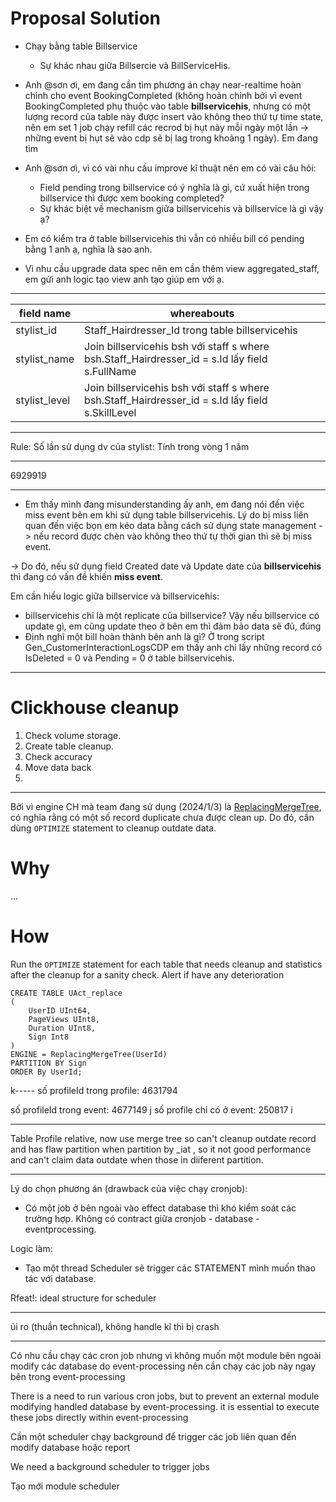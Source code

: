 # Proposal Solution
- Chạy bằng table Billservice
	- Sự khác nhau giữa Billsercie và BillServiceHis.


- Anh @sơn ơi, em đang cần tìm phương án chạy near-realtime hoàn chỉnh cho event BookingCompleted (không hoàn chỉnh bởi vì event BookingCompleted phụ thuộc vào table **billservicehis**, nhưng có một lượng record của table này được insert vào không theo thứ tự time state, nên em set 1 job chạy refill các recrod bị hụt này mỗi ngày một lần -> những event bị hụt sẽ vào cdp sẽ bị lag trong khoảng 1 ngày). Em đang tìm 

- Anh @sơn ơi, vì có vài nhu cầu improve kĩ thuật nên em  có vài câu hỏi: 
	- Field pending  trong billservice có ý nghĩa là gì, cứ xuất hiện trong billservice thì được xem booking completed?
	- Sự khác biệt về mechanism giữa billservicehis và billservice là gì vậy ạ?
- Em có kiểm tra ở table billservicehis thì vẫn có nhiều bill có pending bằng 1 anh ạ, nghĩa là sao anh.
- Vì nhu cầu upgrade data spec nên em cần thêm view aggregated_staff, em gửi anh logic tạo view anh tạo giúp em với ạ.

----
| field name | whereabouts |
| ---------- | ----------- |
| stylist_id    | Staff_Hairdresser_Id  trong table billservicehis                                                  |
| stylist_name  | Join billservicehis bsh với staff s  where bsh.Staff_Hairdresser_id = s.Id lấy field s.FullName   |
| stylist_level | Join billservicehis bsh với staff s  where bsh.Staff_Hairdresser_id = s.Id lấy field s.SkillLevel |


-------------


Rule:  Số lần sử dụng dv của stylist: Tính trong vòng 1 năm

---

6929919



------------
- Em thấy mình đang misunderstanding ấy anh, em đang nói đến việc miss event bên em khi sử dụng table billservicehis. Lý do bị miss liên quan đến việc bọn em kéo data bằng cách sử dụng state management -> nếu record được chèn vào không theo thứ tự thời gian thì sẽ bị miss event.

→ Do đó, nếu sử dụng field Created date và Update date của **billservicehis** thì đang có vấn đề khiến **miss event**.


Em cần hiểu logic giữa billservice và billservicehis:
- billservicehis chỉ là một replicate của billservice? Vậy nếu billservice có update gì, em cũng update theo ở bên em thì đảm bảo data sẽ đủ, đúng
- Định nghĩ một bill hoàn thành bên anh là gì? Ở trong script Gen_CustomerInteractionLogsCDP em thấy anh chỉ lấy những record có IsDeleted = 0 và Pending = 0 ở table billservicehis.


---

# Clickhouse cleanup


1. Check volume storage.
2. Create table cleanup.
3. Check accuracy
4. Move data back
5. 


-----
Bởi vì engine CH mà team đang sử dụng (2024/1/3) là [ReplacingMergeTree](https://clickhouse.com/docs/en/engines/table-engines/mergetree-family/replacingmergetree), có nghĩa rằng có một số record duplicate chưa được clean up. Do đó, cần dùng `OPTIMIZE` statement to cleanup outdate data.

# Why
...

# How
Run the `OPTIMIZE` statement for each table that needs cleanup and statistics after the cleanup for a sanity check. Alert if have any deterioration














```
CREATE TABLE UAct_replace
(
    UserID UInt64,
    PageViews UInt8,
    Duration UInt8,
    Sign Int8
)
ENGINE = ReplacingMergeTree(UserId)
PARTITION BY Sign
ORDER By UserId;
```







k-----
số profileId trong profile: 4631794

số profileId trong event: 4677149
j
số profile chỉ có ở event: 250817
i

----
Table Profile relative, now use merge tree so can't cleanup outdate record and has flaw partition when partition by _iat , so it not good performance and can't claim data outdate when those in diiferent partition. 


---

Lý do chọn phương án (drawback của việc chạy cronjob):
- Có một job ở bên ngoài vào effect database thì khó kiểm soát các trường hợp. Không có contract giữa cronjob - database - eventprocessing.

Logic làm:
- Tạo một thread Scheduler sẽ trigger các STATEMENT mình muốn thao tác với database. 

Rfeat!: ideal structure for scheduler


----
ủi ro (thuần technical), không handle kĩ thì bị crash


-----
Có nhu cầu chạy các cron job nhưng vì không muốn một module bên ngoài modify các database do event-processing nên cần chạy các job này ngay bên trong event-processing

There is a need to run various cron jobs, but to prevent an external module modifying handled database by event-processing. it is essential to execute these jobs directly within event-processing

Cần một scheduler chạy background để trigger các job liên quan đến modify database hoặc report

We need a background scheduler to trigger jobs

Tạo mới module scheduler